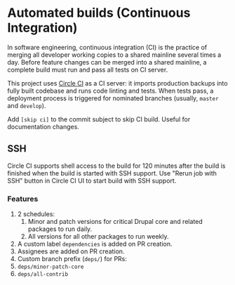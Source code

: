 # Automated builds (Continuous Integration)

In software engineering, continuous integration (CI) is the practice of merging all developer working copies to a shared mainline several times a day.
Before feature changes can be merged into a shared mainline, a complete build must run and pass all tests on CI server.

This project uses [Circle CI](https://circleci.com/) as a CI server: it imports production backups into fully built codebase and runs code linting and tests. When tests pass, a deployment process is triggered for nominated branches (usually, `master` and `develop`).

Add `[skip ci]` to the commit subject to skip CI build. Useful for documentation changes.

## SSH
Circle CI supports shell access to the build for 120 minutes after the build is finished when the build is started with SSH support. Use "Rerun job with SSH" button in Circle CI UI to start build with SSH support.

### Features
1. 2 schedules:
   1. Minor and patch versions for critical Drupal core and related packages to run daily.
   2. All versions for all other packages to run weekly.
2. A custom label `dependencies` is added on PR creation.
3. Assignees are added on PR creation.
4. Custom branch prefix (`deps/`) for PRs:
  1. `deps/minor-patch-core`
  2. `deps/all-contrib`

